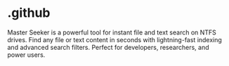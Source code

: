 # .github
Master Seeker is a powerful tool for instant file and text search on NTFS drives. Find any file or text content in seconds with lightning-fast indexing and advanced search filters. Perfect for developers, researchers, and power users.
